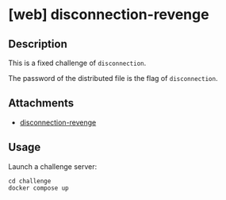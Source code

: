 # [web] disconnection-revenge

## Description

This is a fixed challenge of `disconnection`.

The password of the distributed file is the flag of `disconnection`.

## Attachments

- [disconnection-revenge](distfiles)

## Usage

Launch a challenge server:

```
cd challenge
docker compose up
```

